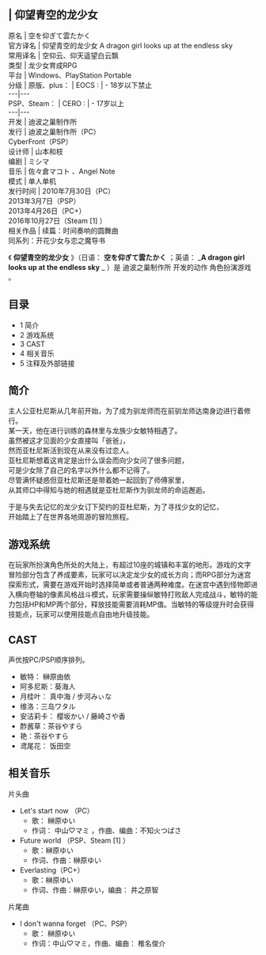 |  仰望青空的龙少女  
---  
原名  |  空を仰ぎて雲たかく   
官方译名  |  仰望青空的龙少女  A dragon girl looks up at the endless sky   
常用译名  |  空仰云、仰天遥望白云飘   
类型  |  龙少女育成RPG   
平台  |  Windows、PlayStation Portable   
分级  |  原版、plus：  |  EOCS  :  |  \- 18岁以下禁止   
---|---  
PSP、Steam：  |  CERO  :  |  \- 17岁以上   
---|---  
开发  |  迪波之巢制作所   
发行  |  迪波之巢制作所（PC）   
CyberFront（PSP）  
设计师  |  山本和枝   
编剧  |  ミシマ   
音乐  |  佐々倉マコト  、Angel Note   
模式  |  单人单机   
发行时间  |  2010年7月30日（PC）   
2013年3月7日（PSP）  
2013年4月26日（PC+）  
2016年10月27日（Steam  [1]  ）  
相关作品  |  续篇：时间奏响的圆舞曲   
同系列：开花少女与恋之魔导书  
  
《 **仰望青空的龙少女** 》（日语：  **空を仰ぎて雲たかく** ；英语：  _**A dragon girl looks up at the
endless sky** _ ）是  迪波之巢制作所  开发的动作  角色扮演游戏  。

##  目录

  * 1  简介 
  * 2  游戏系统 
  * 3  CAST 
  * 4  相关音乐 
  * 5  注释及外部链接 

##  简介

主人公亚杜尼斯从几年前开始，为了成为驯龙师而在前驯龙师达南身边进行着修行。  
某一天，他在进行训练的森林里与龙族少女敏特相遇了。  
虽然被这才见面的少女直接叫「爸爸」，  
然而亚杜尼斯活到现在从来没有过恋人。  
亚杜尼斯想着这肯定是出什么误会而向少女问了很多问题，  
可是少女除了自己的名字以外什么都不记得了。  
尽管满怀疑惑但亚杜尼斯还是带着她一起回到了师傅家里，  
从其师口中得知与她的相遇就是亚杜尼斯作为驯龙师的命运邂逅。  
  
于是与失去记忆的龙少女订下契约的亚杜尼斯，为了寻找少女的记忆，  
开始踏上了在世界各地周游的冒险旅程。

##  游戏系统

在玩家所扮演角色所处的大陆上，有超过10座的城镇和丰富的地形。游戏的文字冒险部分包含了养成要素，玩家可以决定龙少女的成长方向；而RPG部分为迷宫探索形式，需要在游戏开始时选择简单或者普通两种难度。在迷宫中遇到怪物即进入横向卷轴的像素风格战斗模式，玩家需要操纵敏特打败敌人完成战斗，敏特的能力包括HP和MP两个部分，释放技能需要消耗MP值。当敏特的等级提升时会获得技能点，玩家可以使用技能点自由地升级技能。

##  CAST

声优按PC/PSP顺序排列。

  * 敏特：  榊原由依 
  * 阿多尼斯：葵海人 
  * 月桂叶：  真中海  /  步河みぃな 
  * 维洛：三岛ワタル 
  * 安洁莉卡：  樱坂かい  /  藤崎さや香 
  * 酢酱草：茶谷やすら 
  * 艳：茶谷やすら 
  * 鸢尾花：  饭田空 

##  相关音乐

片头曲

  * Let's start now  （PC） 
    * 歌：  榊原ゆい 
    * 作词：  中山♡マミ  ，作曲、编曲：不知火つばさ 
  * Future world  （PSP、Steam  [1]  ） 
    * 歌：榊原ゆい 
    * 作词、作曲：榊原ゆい 
  * Everlasting（PC+） 
    * 歌：榊原ゆい 
    * 作词、作曲：榊原ゆい，编曲：  井之原智 

片尾曲

  * I don't wanna forget  （PC、PSP） 
    * 歌：  榊原ゆい 
    * 作词：中山♡マミ，作曲、编曲：  椎名俊介 